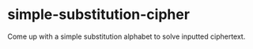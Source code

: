 # simple-substitution-cipher
Come up with a simple substitution alphabet to solve inputted ciphertext.

